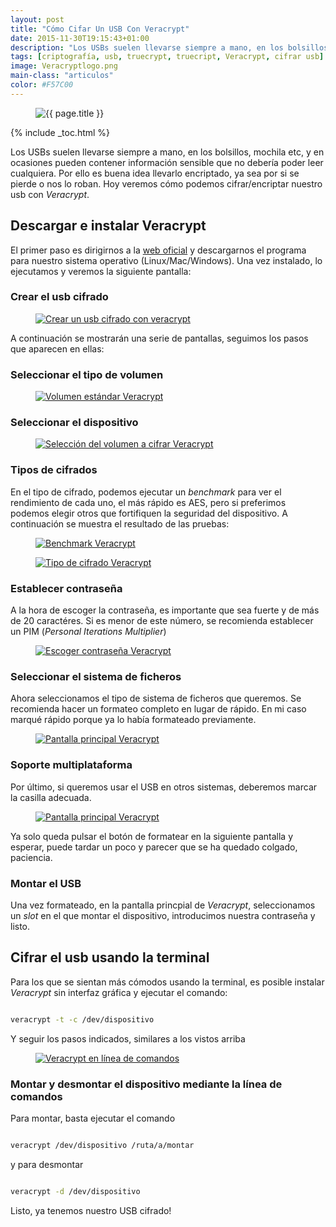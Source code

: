 ```yaml
---
layout: post
title: "Cómo Cifar Un USB Con Veracrypt"
date: 2015-11-30T19:15:43+01:00
description: "Los USBs suelen llevarse siempre a mano, en los bolsillos, mochila etc, y en ocasiones pueden contener información sensible que no debería poder leer cualquiera. Por ello es buena idea llevarlo encriptado, ya sea por si se pierde o nos lo roban. Hoy veremos cómo podemos cifrar/encriptar nuestro usb con Veracrypt"
tags: [criptografía, usb, truecrypt, truecript, Veracrypt, cifrar usb]
image: Veracryptlogo.png
main-class: "articulos"
color: #F57C00
---
```


<figure>
  <img src="/assets/img/Veracryptlogo.png" title="{{ page.title }}" alt="{{ page.title }}" />
</figure>

{% include _toc.html %}

Los USBs suelen llevarse siempre a mano, en los bolsillos, mochila etc, y en ocasiones pueden contener información sensible que no debería poder leer cualquiera. Por ello es buena idea llevarlo encriptado, ya sea por si se pierde o nos lo roban. Hoy veremos cómo podemos cifrar/encriptar nuestro usb con _Veracrypt_.

<!--ad-->

## Descargar e instalar Veracrypt

El primer paso es dirigirnos a la <a href="https://veracrypt.codeplex.com/wikipage?title=Downloads" target="_blank" title="Veracr">web oficial</a> y descargarnos el programa para nuestro sistema operativo (Linux/Mac/Windows). Una vez instalado, lo ejecutamos y veremos la siguiente pantalla:

### Crear el usb cifrado

<figure>
  <a href="/assets/img/2.png"><img src="/assets/img/2.png" title="Crear un usb cifrado con veracrypt" alt="Crear un usb cifrado con veracrypt" /></a>
</figure>

A continuación se mostrarán una serie de pantallas, seguimos los pasos que aparecen en ellas:

### Seleccionar el tipo de volumen

<figure>
  <a href="/assets/img/3.png"><img src="/assets/img/3.png" title="Volumen estándar Veracrypt" alt="Volumen estándar Veracrypt" /></a>
</figure>

### Seleccionar el dispositivo

<figure>
  <a href="/assets/img/4.png"><img src="/assets/img/4.png" title="Selección del volumen a cifrar Veracrypt" alt="Selección del volumen a cifrar Veracrypt" /></a>
</figure>

### Tipos de cifrados

En el tipo de cifrado, podemos ejecutar un _benchmark_ para ver el rendimiento de cada uno, el más rápido es AES, pero si preferimos podemos elegir otros que fortifiquen la seguridad del dispositivo. A continuación se muestra el resultado de las pruebas:

<figure>
  <a href="/assets/img/bench.png"><img src="/assets/img/bench.png" title="Benchmark Veracrypt" alt="Benchmark Veracrypt" /></a>
</figure>

<figure>
  <a href="/assets/img/5.png"><img src="/assets/img/5.png" title="Tipo de cifrado Veracrypt" alt="Tipo de cifrado Veracrypt" /></a>
</figure>

### Establecer contraseña

A la hora de escoger la contraseña, es importante que sea fuerte y de más de 20 caractéres. Si es menor de este número, se recomienda establecer un PIM (_Personal Iterations Multiplier_)

<figure>
  <a href="/assets/img/8.png"><img src="/assets/img/8.png" title="Escoger contraseña  Veracrypt" alt="Escoger contraseña Veracrypt" /></a>
</figure>

### Seleccionar el sistema de ficheros

Ahora seleccionamos el tipo de sistema de ficheros que queremos. Se recomienda hacer un formateo completo en lugar de rápido. En mi caso marqué rápido porque ya lo había formateado previamente.

<figure>
  <a href="/assets/img/9.png"><img src="/assets/img/9.png" title="Pantalla principal Veracrypt" alt="Pantalla principal Veracrypt" /></a>
</figure>

### Soporte multiplataforma

Por último, si queremos usar el USB en otros sistemas, deberemos marcar la casilla adecuada.

<figure>
  <a href="/assets/img/10.png"><img src="/assets/img/10.png" title="Pantalla principal Veracrypt" alt="Pantalla principal Veracrypt" /></a>
</figure>

Ya solo queda pulsar el botón de formatear en la siguiente pantalla y esperar, puede tardar un poco y parecer que se ha quedado colgado, paciencia.

### Montar el USB

Una vez formateado, en la pantalla princpial de _Veracrypt_, seleccionamos un _slot_ en el que montar el dispositivo, introducimos nuestra contraseña y listo.

## Cifrar el usb usando la terminal

Para los que se sientan más cómodos usando la terminal, es posible instalar _Veracrypt_ sin interfaz gráfica y ejecutar el comando:

```bash

veracrypt -t -c /dev/dispositivo

```

Y seguir los pasos indicados, similares a los vistos arriba

<figure>
  <a href="/assets/img/cmdveracrypt.png"><img src="/assets/img/cmdveracrypt.png" title="Veracrypt en línea de comandos" alt="Veracrypt en línea de comandos" /></a>
</figure>

### Montar y desmontar el dispositivo mediante la línea de comandos

Para montar, basta ejecutar el comando

```bash

veracrypt /dev/dispositivo /ruta/a/montar

```

y para desmontar

```bash

veracrypt -d /dev/dispositivo

```

Listo, ya tenemos nuestro USB cifrado!
